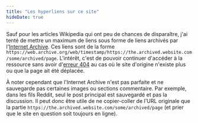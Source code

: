 ```yaml
---
title: "Les hyperliens sur ce site"
hideDate: true
---
```


Sauf pour les articles Wikipedia qui ont peu de chances de disparaître, j'ai tenté de mettre un maximum de liens sous forme de liens archivés par l'[Internet Archive](https://web.archive.org/). Ces liens sont de la forme `https://web.archive.org/web/timestamp/https://the.archived.website.com/some/archived/page`. L'intérêt, c'est de pouvoir continuer d'accéder à la ressource sans avoir d'[erreur 404](https://fr.wikipedia.org/wiki/Erreur_HTTP_404) au cas où le site d'origine n'existe plus ou que la page ait été déplacée.

À noter cependant que l'Internet Archive n'est pas parfaite et ne sauvegarde pas certaines images ou sections commentaire. Par exemple, dans les fils Reddit, seul le post principal est sauvegardé et pas la discussion. Il peut donc être utile de ne copier-coller de l'URL originale que la partie `https://the.archived.website.com/some/archived/page` (et prier que le site en question soit toujours en ligne).